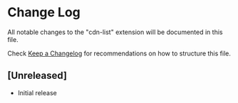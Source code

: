 # Change Log

All notable changes to the "cdn-list" extension will be documented in this file.

Check [Keep a Changelog](http://keepachangelog.com/) for recommendations on how to structure this file.

## [Unreleased]

- Initial release